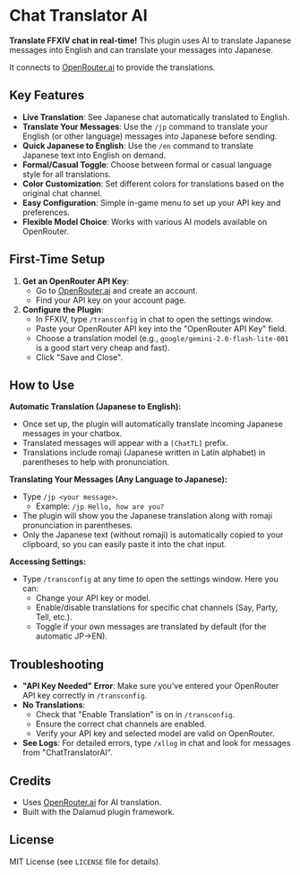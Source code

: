 # Chat Translator AI

**Translate FFXIV chat in real-time!** This plugin uses AI to translate Japanese messages into English and can translate your messages into Japanese.

It connects to [OpenRouter.ai](https://openrouter.ai/) to provide the translations.

## Key Features

*   **Live Translation**: See Japanese chat automatically translated to English.
*   **Translate Your Messages**: Use the `/jp` command to translate your English (or other language) messages into Japanese before sending.
*   **Quick Japanese to English**: Use the `/en` command to translate Japanese text into English on demand.
*   **Formal/Casual Toggle**: Choose between formal or casual language style for all translations.
*   **Color Customization**: Set different colors for translations based on the original chat channel.
*   **Easy Configuration**: Simple in-game menu to set up your API key and preferences.
*   **Flexible Model Choice**: Works with various AI models available on OpenRouter.


## First-Time Setup

1.  **Get an OpenRouter API Key**:
    *   Go to [OpenRouter.ai](https://openrouter.ai/) and create an account.
    *   Find your API key on your account page.
2.  **Configure the Plugin**:
    *   In FFXIV, type `/transconfig` in chat to open the settings window.
    *   Paste your OpenRouter API key into the "OpenRouter API Key" field.
    *   Choose a translation model (e.g., `google/gemini-2.0-flash-lite-001` is a good start very cheap and fast).
    *   Click "Save and Close".

## How to Use

**Automatic Translation (Japanese to English):**

*   Once set up, the plugin will automatically translate incoming Japanese messages in your chatbox.
*   Translated messages will appear with a `[ChatTL]` prefix.
*   Translations include romaji (Japanese written in Latin alphabet) in parentheses to help with pronunciation.

**Translating Your Messages (Any Language to Japanese):**

*   Type `/jp <your message>`.
    *   Example: `/jp Hello, how are you?`
*   The plugin will show you the Japanese translation along with romaji pronunciation in parentheses.
*   Only the Japanese text (without romaji) is automatically copied to your clipboard, so you can easily paste it into the chat input.

**Accessing Settings:**

*   Type `/transconfig` at any time to open the settings window. Here you can:
    *   Change your API key or model.
    *   Enable/disable translations for specific chat channels (Say, Party, Tell, etc.).
    *   Toggle if your own messages are translated by default (for the automatic JP->EN).

## Troubleshooting

*   **"API Key Needed" Error**: Make sure you've entered your OpenRouter API key correctly in `/transconfig`.
*   **No Translations**:
    *   Check that "Enable Translation" is on in `/transconfig`.
    *   Ensure the correct chat channels are enabled.
    *   Verify your API key and selected model are valid on OpenRouter.
*   **See Logs**: For detailed errors, type `/xllog` in chat and look for messages from "ChatTranslatorAI".

## Credits

*   Uses [OpenRouter.ai](https://openrouter.ai/) for AI translation.
*   Built with the Dalamud plugin framework.

## License

MIT License (see `LICENSE` file for details).
